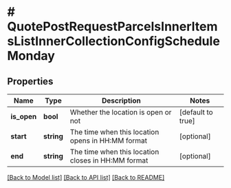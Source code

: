 # # QuotePostRequestParcelsInnerItemsListInnerCollectionConfigScheduleMonday

## Properties

Name | Type | Description | Notes
------------ | ------------- | ------------- | -------------
**is_open** | **bool** | Whether the location is open or not | [default to true]
**start** | **string** | The time when this location opens in HH:MM format | [optional]
**end** | **string** | The time when this location closes in HH:MM format | [optional]

[[Back to Model list]](../../README.md#models) [[Back to API list]](../../README.md#endpoints) [[Back to README]](../../README.md)
